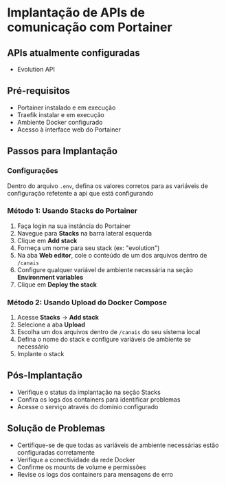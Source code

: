 # Implantação de APIs de comunicação com Portainer

## APIs atualmente configuradas

- Evolution API

## Pré-requisitos

- Portainer instalado e em execução
- Traefik instalar e em execução
- Ambiente Docker configurado
- Acesso à interface web do Portainer

## Passos para Implantação

### Configurações

Dentro do arquivo `.env`, defina os valores corretos para as variáveis de configuração refetente a api que está configurando

### Método 1: Usando Stacks do Portainer

1. Faça login na sua instância do Portainer
2. Navegue para **Stacks** na barra lateral esquerda
3. Clique em **Add stack**
4. Forneça um nome para seu stack (ex: "evolution")
5. Na aba **Web editor**, cole o conteúdo de um dos arquivos dentro de `/canais`
6. Configure qualquer variável de ambiente necessária na seção **Environment variables**
7. Clique em **Deploy the stack**

### Método 2: Usando Upload do Docker Compose

1. Acesse **Stacks** → **Add stack**
2. Selecione a aba **Upload**
3. Escolha um dos arquivos dentro de `/canais` do seu sistema local
4. Defina o nome do stack e configure variáveis de ambiente se necessário
5. Implante o stack

## Pós-Implantação

- Verifique o status da implantação na seção Stacks
- Confira os logs dos containers para identificar problemas
- Acesse o serviço através do domínio configurado

## Solução de Problemas

- Certifique-se de que todas as variáveis de ambiente necessárias estão configuradas corretamente
- Verifique a conectividade da rede Docker
- Confirme os mounts de volume e permissões
- Revise os logs dos containers para mensagens de erro